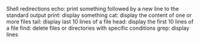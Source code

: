 Shell redirections
echo: print something followed by a new line to the standard output
print: display something
cat: display the content of one or more files
tail: display last 10 lines of a file
head: display the first 10 lines of a file
find: delete files or directories with specific conditions
grep: display lines

